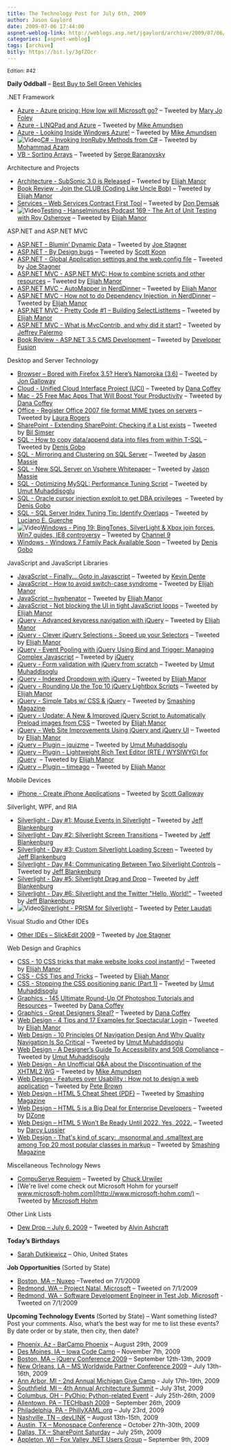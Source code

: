 ```yaml
---
title: The Technology Post for July 6th, 2009
author: Jason Gaylord
date: 2009-07-06 17:44:00
aspnet-weblog-link: http://weblogs.asp.net/jgaylord/archive/2009/07/06/the-technology-post-for-july-6th-2009.aspx
categories: [aspnet-weblog]
tags: [archive]
bitly: https://bit.ly/3gfZOcr
---
```


<small>Edition: #42</small>

**Daily Oddball** – [Best Buy to Sell Green Vehicles](http://online.wsj.com/article/SB124684008244598251.html)

.NET Framework

- [Azure - Azure pricing: How low will Microsoft go?](http://blogs.zdnet.com/microsoft/?p=3235) – Tweeted by [Mary Jo Foley](http://twitter.com/maryjofoley)
- [Azure - LINQPad and Azure](http://blogs.conchango.com/jamiethomson/archive/2009/07/06/linqpad-and-azure.aspx) – Tweeted by [Mike Amundsen](http://twitter.com/mamund)
- [Azure - Looking Inside Windows Azure!](http://blogs.msdn.com/davidlem/archive/2009/07/06/looking-inside-windows-azure.aspx) – Tweeted by [Mike Amundsen](http://twitter.com/mamund)
- ![Video](http://jasongaylord.com/images/techpost/video.jpg)[C# - Invoking IronRuby Methods from C#](http://highoncoding.com/Videos/584_Invoking_IronRuby_Methods_from_C_.aspx) – Tweeted by [Mohammad Azam](http://twitter.com/azamsharp)
- [VB - Sorting Arrays](http://cs.vbcity.com/blogs/xtab/archive/2009/07/06/sorting-arrays.aspx) – Tweeted by [Serge Baranovsky](http://twitter.com/sergeb)

Architecture and Projects

- [Architecture - SubSonic 3.0 is Released](http://blog.wekeroad.com/subsonic/subsonic-3-0-is-released/) – Tweeted by [Elijah Manor](http://twitter.com/elijahmanor)
- [Book Review - Join the CLUB (Coding Like Uncle Bob)](http://www.noop.nl/2009/07/join-the-club-coding-like-uncle-bob.html) – Tweeted by [Elijah Manor](http://twitter.com/elijahmanor)
- [Services – Web Services Contract First Tool](http://wscfblue.codeplex.com/) – Tweeted by [Don Demsak](http://twitter.com/donxml)
- ![Video](http://jasongaylord.com/images/techpost/podcast.jpg)[Testing - Hanselminutes Podcast 169 - The Art of Unit Testing with Roy Osherove](http://www.hanselman.com/blog/HanselminutesPodcast169TheArtOfUnitTestingWithRoyOsherove.aspx) – Tweeted by [Elijah Manor](http://twitter.com/elijahmanor)

ASP.NET and ASP.NET MVC

- [ASP.NET - Blumin’ Dynamic Data](http://misfitgeek.com/blog/aspnet/blumin-rsquo-dynamic-data/) – Tweeted by [Joe Stagner](http://twitter.com/MisfitGeek)
- [ASP.NET - By Design bugs](http://dotnet.org.za/codingsanity/archive/2009/07/05/by-design-bugs.aspx) – Tweeted by [Scott Koon](http://twitter.com/lazycoder)
- [ASP.NET - Global Application settings and the web.config file](http://misfitgeek.com/blog/aspnet/global-application-settings-and-the-web-config-file/) – Tweeted by [Joe Stagner](http://twitter.com/MisfitGeek)
- [ASP.NET MVC - ASP.NET MVC: How to combine scripts and other resources](http://weblogs.asp.net/gunnarpeipman/archive/2009/07/04/asp-net-mvc-how-to-combine-scripts-and-other-resources.aspx) – Tweeted by [Elijah Manor](http://twitter.com/elijahmanor)
- [ASP.NET MVC - AutoMapper in NerdDinner](http://mhinze.com/automapper-in-nerddinner/) – Tweeted by [Elijah Manor](http://twitter.com/elijahmanor)
- [ASP.NET MVC - How not to do Dependency Injection, in NerdDinner](http://www.lostechies.com/blogs/jimmy_bogard/archive/2009/07/03/how-not-to-do-dependency-injection-in-nerddinner.aspx) – Tweeted by [Elijah Manor](http://twitter.com/elijahmanor)
- [ASP.NET MVC - Pretty Code #1 – Building SelectListItems](http://odetocode.com/Blogs/scott/archive/2009/07/02/13170.aspx) – Tweeted by [Elijah Manor](http://twitter.com/elijahmanor)
- [ASP.NET MVC - What is MvcContrib, and why did it start?](http://jeffreypalermo.com/blog/what-is-mvccontrib-and-why-did-it-start/) – Tweeted by [Jeffrey Palermo](http://twitter.com/jeffreypalermo)
- [Book Review - ASP.NET 3.5 CMS Development](http://www.developerfusion.com/book/44859/aspnet-35-cms-development/) – Tweeted by [Developer Fusion](http://twitter.com/developerFusion)

Desktop and Server Technology

- [Browser – Bored with Firefox 3.5? Here’s Namoroka (3.6)](https://wiki.mozilla.org/Firefox/Namoroka "https://wiki.mozilla.org/Firefox/Namoroka") – Tweeted by [Jon Galloway](http://twitter.com/jongalloway)
- [Cloud - Unified Cloud Interface Project (UCI)](http://groups.google.com/group/unifiedcloud) – Tweeted by [Dana Coffey](http://twitter.com/crazeegeekchick)
- [Mac - 25 Free Mac Apps That Will Boost Your Productivity](http://www.smashingmagazine.com/2009/07/05/25-open-source-mac-apps-that-will-boost-your-productivity/) – Tweeted by [Dana Coffey](http://twitter.com/crazeegeekchick)
- [Office - Register Office 2007 file format MIME types on servers](http://blogs.technet.com/office_resource_kit/archive/2009/06/30/register-office-2007-file-format-mime-types-on-servers.aspx) – Tweeted by [Laura Rogers](http://twitter.com/WonderLaura)
- [SharePoint - Extending SharePoint: Checking if a List exists](http://twitter.com/bsimser) – Tweeted by [Bil Simser](http://twitter.com/bsimser)
- [SQL - How to copy data/append data into files from within T-SQL](http://blogs.lessthandot.com/index.php/DataMgmt/DataDesign/how-to-copy-data-append-data-into-files-) – Tweeted by [Denis Gobo](http://twitter.com/DenisGobo)
- [SQL - Mirroring and Clustering on SQL Server](http://jasonmassie.com/archive/2009/07/mirroring-and-clustering-on-sql-server/) – Tweeted by [Jason Massie](http://twitter.com/statisticsio)
- [SQL - New SQL Server on Vsphere Whitepaper](http://jasonmassie.com/archive/2009/07/new-sql-server-on-vsphere-whitepaper/) – Tweeted by [Jason Massie](http://twitter.com/statisticsio)
- [SQL - Optimizing MySQL: Performance Tuning Script](http://www.webdevelopmentstuff.com/123/optimizing-mysql-performance-tuning-script.html) – Tweeted by [Umut Muhaddisoglu](http://twitter.com/umutm)
- [SQL - Oracle cursor injection exploit to get DBA privileges](http://www.milw0rm.com/exploits/9072)  – Tweeted by [Denis Gobo](http://twitter.com/DenisGobo)
- [SQL - SQL Server Index Tuning Tip: Identify Overlaps](http://www.brentozar.com/archive/2009/07/tuning-tip-identify-overlapping-indexes/) – Tweeted by [Luciano E. Guerche](http://twitter.com/guercheLE)
- ![Video](http://jasongaylord.com/images/techpost/video.jpg)[Windows - Ping 19: BingTones, SilverLight & Xbox join forces, Win7 guides, IE8 controversy](http://channel9.msdn.com/shows/PingShow/Ping-19-BingTones-SilverLight--Xbox-join-forces-Win7-guides-IE8-controversy/) – Tweeted by [Channel 9](http://twitter.com/ch9)
- [Windows - Windows 7 Family Pack Available Soon](http://myfortysixty.com/blog/windows-7-family-pack-available-soon/) – Tweeted by [Denis Gobo](http://twitter.com/DenisGobo)

JavaScript and JavaScript Libraries

- [JavaScript - Finally... Goto in Javascript](http://www.summerofgoto.com/) – Tweeted by [Kevin Dente](http://twitter.com/kevindente)
- [JavaScript - How to avoid switch-case syndrome](http://james.padolsey.com/javascript/how-to-avoid-switch-case-syndrome/) – Tweeted by [Elijah Manor](http://twitter.com/elijahmanor)
- [JavaScript – hyphenator](http://code.google.com/p/hyphenator/) – Tweeted by [Elijah Manor](http://twitter.com/elijahmanor)
- [JavaScript - Not blocking the UI in tight JavaScript loops](http://www.kryogenix.org/days/2009/07/03/not-blocking-the-ui-in-tight-javascript-loops) – Tweeted by [Elijah Manor](http://twitter.com/elijahmanor)
- [jQuery - Advanced keypress navigation with jQuery](http://www.marcofolio.net/webdesign/advanced_keypress_navigation_with_jquery.html) – Tweeted by [Elijah Manor](http://twitter.com/elijahmanor)
- [jQuery - Clever jQuery Selections - Speed up your Selectors](http://www.ispeakwebstuff.co.uk/2009/06/clever-jquery-selections-speed-up-your-selectors/) – Tweeted by [Elijah Manor](http://twitter.com/elijahmanor)
- [jQuery - Event Pooling with jQuery Using Bind and Trigger: Managing Complex Javascript](http://www.michaelhamrah.com/blog/index.php/2008/12/event-pooling-with-jquery-using-bind-and-trigger-managing-complex-javascript/) – Tweeted by [jQuery](http://twitter.com/jquery)
- [jQuery - Form validation with jQuery from scratch](http://webcloud.se/article/Form_validation_with_jQuery_from_scratch/) – Tweeted by [Umut Muhaddisoglu](http://twitter.com/umutm)
- [jQuery - Indexed Dropdown with jQuery](http://devness.com/2009/07/indexed-dropdown-with-jquery/) – Tweeted by [Elijah Manor](http://twitter.com/elijahmanor)
- [jQuery - Rounding Up the Top 10 jQuery Lightbox Scripts](http://line25.com/articles/rounding-up-the-top-10-jquery-lightbox-scripts) – Tweeted by [Elijah Manor](http://twitter.com/elijahmanor)
- [jQuery - Simple Tabs w/ CSS & jQuery](http://www.sohtanaka.com/web-design/simple-tabs-w-css-jquery/) – Tweeted by [Smashing Magazine](http://twitter.com/smashingmag)
- [jQuery - Update: A New & Improved jQuery Script to Automatically Preload images from CSS](http://www.filamentgroup.com/lab/update_automatically_preload_images_from_css_with_jquery/) – Tweeted by [Elijah Manor](http://twitter.com/elijahmanor)
- [jQuery - Web Site Improvements Using jQuery and jQuery UI](http://msdn.microsoft.com/en-us/magazine/dd898316.aspx) – Tweeted by [Elijah Manor](http://twitter.com/elijahmanor)
- [jQuery – Plugin – jquizme](http://code.google.com/p/jquizme/) – Tweeted by [Umut Muhaddisoglu](http://twitter.com/umutm)
- [jQuery – Plugin - Lightweight Rich Text Editor (RTE / WYSIWYG) for jQuery](http://code.google.com/p/lwrte/)  – Tweeted by [Elijah Manor](http://twitter.com/elijahmanor)
- [jQuery – Plugin – timeago](http://timeago.yarp.com/) – Tweeted by [Elijah Manor](http://twitter.com/elijahmanor)

Mobile Devices

- [iPhone - Create iPhone Applications](http://steveorr.net/articles/iPhone.aspx) – Tweeted by [Scott Galloway](http://twitter.com/scottgal)

Silverlight, WPF, and RIA

- [Silverlight - Day #1: Mouse Events in Silverlight](http://jeffblankenburg.com/2009/07/day-1-mouse-events-in-silverlight.aspx) – Tweeted by [Jeff Blankenburg](http://twitter.com/jblankenburg)
- [Silverlight - Day #2: Silverlight Screen Transitions](http://jeffblankenburg.com/2009/07/day-2-silverlight-screen-transitions.aspx) – Tweeted by [Jeff Blankenburg](http://twitter.com/jblankenburg)
- [Silverlight - Day #3: Custom Silverlight Loading Screen](http://jeffblankenburg.com/2009/07/day-3-custom-silverlight-loading-screen.aspx) – Tweeted by [Jeff Blankenburg](http://twitter.com/jblankenburg)
- [Silverlight - Day #4: Communicating Between Two Silverlight Controls](http://jeffblankenburg.com/2009/07/day-4-communicating-between-two.aspx) – Tweeted by [Jeff Blankenburg](http://twitter.com/jblankenburg)
- [Silverlight - Day #5: Silverlight Drag and Drop](http://jeffblankenburg.com/2009/07/day-5-silverlight-drag-and-drop.aspx) – Tweeted by [Jeff Blankenburg](http://twitter.com/jblankenburg)
- [Silverlight - Day #6: Silverlight and the Twitter "Hello, World!"](http://jeffblankenburg.com/2009/07/day-6-silverlight-and-twitter-hello.aspx) – Tweeted by [Jeff Blankenburg](http://twitter.com/jblankenburg)
- ![Video](http://jasongaylord.com/images/techpost/video.jpg)[Silverlight - PRISM for Silverlight](http://www.connectedshow.com/default.aspx?Episode=10) – Tweeted by [Peter Laudati](http://twitter.com/jrzyshr)

Visual Studio and Other IDEs

- [Other IDEs – SlickEdit 2009](http://www.slickedit.com/) – Tweeted by [Joe Stagner](http://twitter.com/MisfitGeek)

Web Design and Graphics

- [CSS - 10 CSS tricks that make website looks cool instantly!](http://www.webhostingsecretrevealed.com/web-hosting-knowledge/10-css-tutorials-that-will-make-your-website-looks-cool/) – Tweeted by [Elijah Manor](http://twitter.com/elijahmanor)
- [CSS - CSS Tips and Tricks](http://www.codecapers.com/2009/07/css-tips-and-tricks.html) – Tweeted by [Elijah Manor](http://twitter.com/elijahmanor)
- [CSS - Stopping the CSS positioning panic (Part 1)](http://thecssblog.com/tutorials/stopping-the-css-positioning-panic-part-1/) – Tweeted by [Umut Muhaddisoglu](http://twitter.com/umutm)
- [Graphics - 145 Ultimate Round-Up Of Photoshop Tutorials and Resources](http://www.instantshift.com/2009/07/01/145-ultimate-round-up-of-photoshop-tutorials-and-resources/) – Tweeted by [Dana Coffey](http://twitter.com/crazeegeekchick)
- [Graphics - Great Designers Steal?](http://www.webdesignerdepot.com/2009/07/great-designers-steal/) – Tweeted by [Dana Coffey](http://twitter.com/crazeegeekchick)
- [Web Design - 4 Tips and 17 Examples for Spectacular Login](http://www.webair.it/blog/2009/07/06/4-tips-and-17-examples-for-spectacular-login/) – Tweeted by [Elijah Manor](http://twitter.com/elijahmanor)
- [Web Design - 10 Principles Of Navigation Design And Why Quality Navigation Is So Critical](http://www.onextrapixel.com/2009/07/03/10-principles-of-navigation-design-and-why-quality-navigation-is-so-critical/) – Tweeted by [Umut Muhaddisoglu](http://twitter.com/umutm)
- [Web Design - A Designer’s Guide To Accessibility and 508 Compliance](http://www.viget.com/inspire/a-designers-guide-to-accessibility-and-508-compliance/) – Tweeted by [Umut Muhaddisoglu](http://twitter.com/umutm)
- [Web Design - An Unofficial Q&A about the Discontinuation of the XHTML2 WG](http://hsivonen.iki.fi/xhtml2-html5-q-and-a/) – Tweeted by [Mike Amundsen](http://twitter.com/mamund)
- [Web Design - Features over Usability : How not to design a web application](http://community.irritatedvowel.com/blogs/pete_browns_blog/archive/2009/07/06/Features-over-Usability-_3A00_-How-not-to-design-a-web-application.aspx) – Tweeted by [Pete Brown](http://twitter.com/Pete_Brown)
- [Web Design – HTML 5 Cheat Sheet (PDF)](http://www.smashingmagazine.com/2009/07/06/html-5-cheat-sheet-pdf/) – Tweeted by [Smashing Magazine](http://twitter.com/smashingmag)
- [Web Design – HTML 5 is a Big Deal for Enterprise Developers](http://cfossguy.blogspot.com/2009/07/html5-is-big-deal-for-enterprise.html) – Tweeted by [DZone](http://twitter.com/DZone)
- [Web Design – HTML 5 Won’t Be Ready Until 2022. Yes, 2022.](http://www.webmonkey.com/blog/HTML_5_Won_t_Be_Ready_Until_2022DOT_Yes__2022DOT) – Tweeted by [Darcy Lussier](http://twitter.com/Darcy_Lussier)
- [Web Design - That's kind of scary: .msonormal and .smalltext are among Top 20 most popular classes in markup](http://code.google.com/intl/de-DE/webstats/2005-12/classes.html) – Tweeted by [Smashing Magazine](http://twitter.com/smashingmag)

Miscellaneous Technology News

- [CompuServe Requiem](http://www.basexblog.com/2009/07/03/compuserve-requiem/) – Tweeted by [Chuck Urwiler](http://twitter.com/curwiler)
- [We're live! come check out Microsoft Hohm for yourself www.microsoft-hohm.com](http://www.microsoft-hohm.com/) – Tweeted by [Microsoft Hohm](http://twitter.com/microsofthohm)

Other Link Lists

- [Dew Drop – July 6, 2009](http://www.alvinashcraft.com/2009/07/06/dew-drop-july-6-2009/) – Tweeted by [Alvin Ashcraft](http://www.twitter.com/alvinashcraft)

**Today’s Birthdays**

- [Sarah Dutkiewicz](http://twitter.com/sadukie) – Ohio, United States

**Job Opportunities** (Sorted by State)

- [Boston, MA – Nuxeo](http://www.nuxeo.com/nuxeo/jobs/) –Tweeted on 7/1/2009
- [Redmond, WA – Project Natal, Microsoft](http://www.microsoft-entertainment-jobs.com/go/Introducing-Project-Natal/150565/) – Tweeted on 7/1/2009
- [Redmond, WA - Software Development Engineer in Test Job, Microsoft](http://www.microsoft-entertainment-jobs.com/job/REDMOND-Software-Development-Engineer-in-Test-Job-WA-98074/528316/) - Tweeted on 7/1/2009

**Upcoming Technology Events** (Sorted by State) – Want something listed? Post your comments. Also, what’s the best way for me to list these events? By date order or by state, then city, then date?

- [Phoenix, Az - BarCamp Phoenix](http://barcamp.org/BarCampPhoenix) – August 29th, 2009
- [Des Moines, IA – Iowa Code Camp](http://iowacodecamp.com/default.aspx) – November 7th, 2009
- [Boston, MA – jQuery Conference 2009](http://blog.jquery.com/2009/07/02/jquery-conference-2009-dates-and-venue/) – September 12th-13th, 2009
- [New Orleans, LA – MS Worldwide Partner Conference 2009](http://www.digitalwpc.com/) – July 13th-16th, 2009
- [Ann Arbor, MI - 2nd Annual Michigan Give Camp](http://michigangivecamp.eventbrite.com/) - July 17th-19th, 2009
- [Southfield, MI – 4th Annual Architecture Summit](https://www.clicktoattend.com/invitation.aspx?code=139245) – July 31st, 2009
- [Columbus, OH - PyOhio: Python-related Event](http://www.developerfusion.com/event/13421/pyohio/) - July 25th-26th, 2009
- [Allentown, PA – TECHbash 2009](http://techbash.com/) – September 26th, 2009
- [Philadelphia, PA - PhillyXAML.org](http://phillyxaml.org/Lists/Events/DispForm.aspx?ID=5&Source=http%3A%2F%2Fphillyxaml%2Eorg%2FLists%2FEvents%2Fcalendar%2Easpx%3FCalendarDate%3D7%252F26%252F2009) – July 23rd, 2009
- [Nashville, TN – devLINK](http://devlink.net/) – August 13th-15th, 2009
- [Austin, TX – Monospace Conference](http://monospace.us/) – October 27th-30th, 2009
- [Dallas, TX – SharePoint Saturday](http://www.sharepointsaturday.org/dallas) – July 25th, 2009
- [Appleton, WI – Fox Valley .NET Users Group](http://fvnug.org/dnn/Home/tabid/36/ctl/Details/Mid/377/ItemID/8/Default.aspx?selecteddate=9/9/2009) – September 9th, 2009